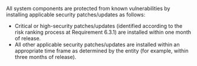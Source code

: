 All system components are protected from known vulnerabilities by installing applicable security patches/updates as follows:

- Critical or high-security patches/updates (identified according to the risk ranking process at Requirement 6.3.1) are installed within one month of release.
- All other applicable security patches/updates are installed within an appropriate time frame as determined by the entity (for example, within three months of release).
